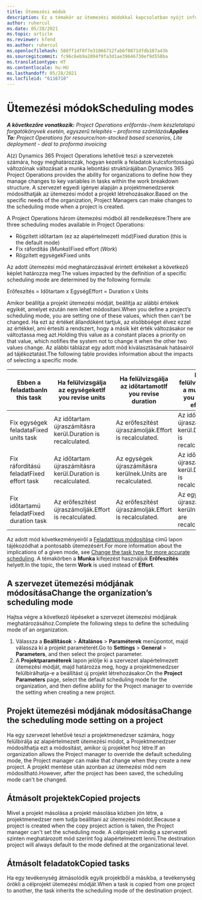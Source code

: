 ```yaml
---
title: Ütemezési módok
description: Ez a témakör az ütemezési módokkal kapcsolatban nyújt információkat.
author: ruhercul
ms.date: 05/28/2021
ms.topic: article
ms.reviewer: kfend
ms.author: ruhercul
ms.openlocfilehash: 508ff1df8f7e31066712fab6f8871dfdb107a43b
ms.sourcegitcommit: fc96c6eb9a2094f9fa3d1ae39646730ef9d558ba
ms.translationtype: HT
ms.contentlocale: hu-HU
ms.lasthandoff: 05/28/2021
ms.locfileid: "6116710"
---
```

# <a name="scheduling-modes"></a><span data-ttu-id="7a254-103">Ütemezési módok</span><span class="sxs-lookup"><span data-stu-id="7a254-103">Scheduling modes</span></span>

<span data-ttu-id="7a254-104">_**A következőre vonatkozik:** Project Operations erőforrás-/nem készletalapú forgatókönyvek esetén, egyszerű telepítés – proforma számlázás_</span><span class="sxs-lookup"><span data-stu-id="7a254-104">_**Applies To:** Project Operations for resource/non-stocked based scenarios, Lite deployment - deal to proforma invoicing_</span></span>


<span data-ttu-id="7a254-105">A(z) Dynamics 365 Project Operations lehetővé teszi a szervezetek számára, hogy meghatározzák, hogyan kezelik a feladatok kulcsfontosságú változóinak változásait a munka lebontási struktúrájában.</span><span class="sxs-lookup"><span data-stu-id="7a254-105">Dynamics 365 Project Operations provides the ability for organizations to define how they manage changes to key variables in tasks within the work breakdown structure.</span></span> <span data-ttu-id="7a254-106">A szervezet egyedi igényei alapján a projektmenedzserek módosíthatják az ütemezési módot a projekt létrehozásakor.</span><span class="sxs-lookup"><span data-stu-id="7a254-106">Based on the specific needs of the organization, Project Managers can make changes to the scheduling mode when a project is created.</span></span>

<span data-ttu-id="7a254-107">A Project Operations három ütemezési módból áll rendelkezésre:</span><span class="sxs-lookup"><span data-stu-id="7a254-107">There are three scheduling modes available in Project Operations:</span></span>

  - <span data-ttu-id="7a254-108">Rögzített időtartam (ez az alapértelmezett mód)</span><span class="sxs-lookup"><span data-stu-id="7a254-108">Fixed duration (this is the default mode)</span></span>
  - <span data-ttu-id="7a254-109">Fix ráfordítás (*Munka*)</span><span class="sxs-lookup"><span data-stu-id="7a254-109">Fixed effort (*Work*)</span></span>
  - <span data-ttu-id="7a254-110">Rögzített egységek</span><span class="sxs-lookup"><span data-stu-id="7a254-110">Fixed units</span></span>

<span data-ttu-id="7a254-111">Az adott ütemezési mód meghatározásával érintett értékeket a következő képlet határozza meg:</span><span class="sxs-lookup"><span data-stu-id="7a254-111">The values impacted by the definition of a specific scheduling mode are determined by the following formula:</span></span>

  <span data-ttu-id="7a254-112">Erőfeszítés = Időtartam x Egység</span><span class="sxs-lookup"><span data-stu-id="7a254-112">Effort  = Duration x Units</span></span>

<span data-ttu-id="7a254-113">Amikor beállítja a projekt ütemezési módját, beállítja az alábbi értékek egyikét, amelyet ezután nem lehet módosítani.</span><span class="sxs-lookup"><span data-stu-id="7a254-113">When you define a project’s scheduling mode, you are setting one of these values, which then can't be changed.</span></span> <span data-ttu-id="7a254-114">Ha ezt az értéket állandóként tartjuk, az elsőbbséget élvez ezzel az értékkel, ami értesíti a rendszert, hogy a másik két érték változásakor ne változtassa meg azt.</span><span class="sxs-lookup"><span data-stu-id="7a254-114">Holding this value as a constant places a priority on that value, which notifies the system not to change it when the other two values change.</span></span> <span data-ttu-id="7a254-115">Az alábbi táblázat egy adott mód kiválasztásának hatásairól ad tájékoztatást.</span><span class="sxs-lookup"><span data-stu-id="7a254-115">The following table provides information about the impacts of selecting a specific mode.</span></span>

| <span data-ttu-id="7a254-116">**Ebben a feladatban**</span><span class="sxs-lookup"><span data-stu-id="7a254-116">**In this task**</span></span>             | <span data-ttu-id="7a254-117">**Ha felülvizsgálja az egységeket**</span><span class="sxs-lookup"><span data-stu-id="7a254-117">**If you revise units**</span></span>   | <span data-ttu-id="7a254-118">**Ha felülvizsgálja az időtartamot**</span><span class="sxs-lookup"><span data-stu-id="7a254-118">**If you revise duration**</span></span> | <span data-ttu-id="7a254-119">**Ha felülvizsgálja a munkát**</span><span class="sxs-lookup"><span data-stu-id="7a254-119">**If you revise effort**</span></span>  |
|----------------------|---------------------------|----------------------------|---------------------------|
| <span data-ttu-id="7a254-120">Fix egységek feladata</span><span class="sxs-lookup"><span data-stu-id="7a254-120">Fixed units task</span></span>     | <span data-ttu-id="7a254-121">Az időtartam újraszámításra kerül.</span><span class="sxs-lookup"><span data-stu-id="7a254-121">Duration is recalculated.</span></span> | <span data-ttu-id="7a254-122">Az erőfeszítést újraszámolják.</span><span class="sxs-lookup"><span data-stu-id="7a254-122">Effort is recalculated.</span></span>    | <span data-ttu-id="7a254-123">Az időtartam újraszámításra kerül.</span><span class="sxs-lookup"><span data-stu-id="7a254-123">Duration is recalculated.</span></span> |
| <span data-ttu-id="7a254-124">Fix ráfordítású feladat</span><span class="sxs-lookup"><span data-stu-id="7a254-124">Fixed effort task</span></span>    | <span data-ttu-id="7a254-125">Az időtartam újraszámításra kerül.</span><span class="sxs-lookup"><span data-stu-id="7a254-125">Duration is recalculated.</span></span> | <span data-ttu-id="7a254-126">Az egységek újraszámításra kerülnek.</span><span class="sxs-lookup"><span data-stu-id="7a254-126">Units are recalculated.</span></span>    | <span data-ttu-id="7a254-127">Az időtartam újraszámításra kerül.</span><span class="sxs-lookup"><span data-stu-id="7a254-127">Duration is recalculated.</span></span> |
| <span data-ttu-id="7a254-128">Fix időtartamú feladat</span><span class="sxs-lookup"><span data-stu-id="7a254-128">Fixed duration task</span></span>  | <span data-ttu-id="7a254-129">Az erőfeszítést újraszámolják.</span><span class="sxs-lookup"><span data-stu-id="7a254-129">Effort is recalculated.</span></span>   | <span data-ttu-id="7a254-130">Az erőfeszítést újraszámolják.</span><span class="sxs-lookup"><span data-stu-id="7a254-130">Effort is recalculated.</span></span>    | <span data-ttu-id="7a254-131">Az egységek újraszámításra kerülnek.</span><span class="sxs-lookup"><span data-stu-id="7a254-131">Units are recalculated.</span></span>   |

<span data-ttu-id="7a254-132">Az adott mód következményeiről a [Feladattípus módosítása](https://support.microsoft.com/en-us/office/change-the-task-type-for-more-accurate-scheduling-b0b969ad-45bc-4e9e-8967-435587548a72) című lapon tájékozódhat a pontosabb ütemezésért.</span><span class="sxs-lookup"><span data-stu-id="7a254-132">For more information about the implications of a given mode, see [Change the task type for more accurate scheduling](https://support.microsoft.com/en-us/office/change-the-task-type-for-more-accurate-scheduling-b0b969ad-45bc-4e9e-8967-435587548a72).</span></span> <span data-ttu-id="7a254-133">A témakörben a **Munka** kifejezést használjuk **Erőfeszítés** helyett.</span><span class="sxs-lookup"><span data-stu-id="7a254-133">In the topic, the term **Work** is used instead of **Effort**.</span></span>

## <a name="change-the-organizations-scheduling-mode"></a><span data-ttu-id="7a254-134">A szervezet ütemezési módjának módosítása</span><span class="sxs-lookup"><span data-stu-id="7a254-134">Change the organization’s scheduling mode</span></span>

<span data-ttu-id="7a254-135">Hajtsa végre a következő lépéseket a szervezet ütemezési módjának meghatározásához.</span><span class="sxs-lookup"><span data-stu-id="7a254-135">Complete the following steps to define the scheduling mode of an organization.</span></span>

1. <span data-ttu-id="7a254-136">Válassza a **Beállítások** \> **Általános** \> **Paraméterek** menüpontot, majd válassza ki a projekt paraméterét.</span><span class="sxs-lookup"><span data-stu-id="7a254-136">Go to **Settings** \> **General** \> **Parameters**, and then select the project parameter.</span></span> 
2. <span data-ttu-id="7a254-137">A **Projektparaméterek** lapon jelölje ki a szervezet alapértelmezett ütemezési módját, majd határozza meg, hogy a projektmenedzser felülbírálhatja-e a beállítást új projekt létrehozásakor.</span><span class="sxs-lookup"><span data-stu-id="7a254-137">On the **Project Parameters** page, select the default scheduling mode for the organization, and then define ability for the Project manager to override the setting when creating a new project.</span></span>

## <a name="change-the-scheduling-mode-setting-on-a-project"></a><span data-ttu-id="7a254-138">Projekt ütemezési módjának módosítása</span><span class="sxs-lookup"><span data-stu-id="7a254-138">Change the scheduling mode setting on a project</span></span>

<span data-ttu-id="7a254-139">Ha egy szervezet lehetővé teszi a projektmenedzser számára, hogy felülbírálja az alapértelmezett ütemezési módot, a Projektmenedzser módosíthatja ezt a módosítást, amikor új projektet hoz létre.</span><span class="sxs-lookup"><span data-stu-id="7a254-139">If an organization allows the Project manager to override the default scheduling mode, the Project manager can make that change when they create a new project.</span></span> <span data-ttu-id="7a254-140">A projekt mentése után azonban az ütemezési mód nem módosítható.</span><span class="sxs-lookup"><span data-stu-id="7a254-140">However, after the project has been saved, the scheduling mode can't be changed.</span></span>

## <a name="copied-projects"></a><span data-ttu-id="7a254-141">Átmásolt projektek</span><span class="sxs-lookup"><span data-stu-id="7a254-141">Copied projects</span></span>

<span data-ttu-id="7a254-142">Mivel a projekt másolása a projekt másolása közben jön létre, a projektmenedzser nem tudja beállítani az ütemezési módot.</span><span class="sxs-lookup"><span data-stu-id="7a254-142">Because a project is created when the copy project action is taken, the Project manager can't set the scheduling mode.</span></span> <span data-ttu-id="7a254-143">A célprojekt mindig a szervezeti szinten meghatározott mód szerint fog alapértelmezett lenni.</span><span class="sxs-lookup"><span data-stu-id="7a254-143">The destination project will always default to the mode defined at the organizational level.</span></span>

## <a name="copied-tasks"></a><span data-ttu-id="7a254-144">Átmásolt feladatok</span><span class="sxs-lookup"><span data-stu-id="7a254-144">Copied tasks</span></span>

<span data-ttu-id="7a254-145">Ha egy tevékenység átmásolódik egyik projektből a másikba, a tevékenység örökli a célprojekt ütemezési módját.</span><span class="sxs-lookup"><span data-stu-id="7a254-145">When a task is copied from one project to another, the task inherits the scheduling mode of the destination project.</span></span>

